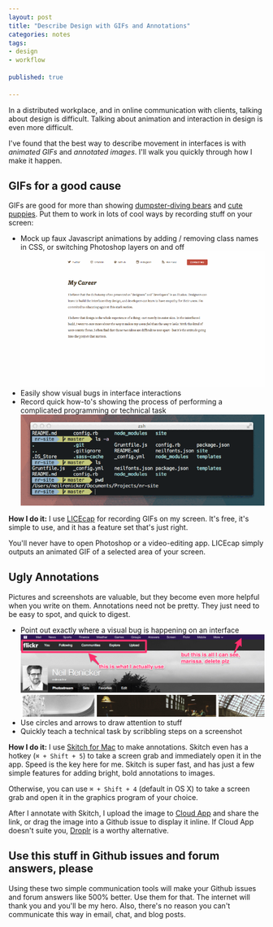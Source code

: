 ```yaml
---
layout: post
title: "Describe Design with GIFs and Annotations"
categories: notes
tags:
- design
- workflow

published: true

---
```


In a distributed workplace, and in online communication with clients, talking about design is difficult. Talking about animation and interaction in design is even more difficult. 

I've found that the best way to describe movement in interfaces is with *animated GIFs* and *annotated images*. I'll walk you quickly through how I make it happen.

## GIFs for a good cause

GIFs are good for more than showing [dumpster-diving bears](http://neilrenicker.com/img/posts/2013-10-23-bear-trash.gif) and [cute puppies](http://neilrenicker.com/img/posts/2013-10-23-cute-puppy.gif). Put them to work in lots of cool ways by recording stuff on your screen:

* Mock up faux Javascript animations by adding / removing class names in CSS, or switching Photoshop layers on and off
  ![Mock up Javascript interactions with GIFs](../img/posts/2013-10-23-animating-javascript-with-gifs.gif)
* Easily show visual bugs in interface interactions
* Record quick how-to's showing the process of performing a complicated programming or technical task
  ![Teach technical tasks with GIFs](../img/posts/2013-10-23-animating-tasks-with-gifs.gif)

**How I do it:** I use [LICEcap](http://www.cockos.com/licecap/) for recording GIFs on my screen. It's free, it's simple to use, and it has a feature set that's just right. 

You'll never have to open Photoshop or a video-editing app. LICEcap simply outputs an animated GIF of a selected area of your screen.

## Ugly Annotations

Pictures and screenshots are valuable, but they become even more helpful when you write on them. Annotations need not be pretty. They just need to be easy to spot, and quick to digest.

* Point out exactly where a visual bug is happening on an interface
  ![Describe bugs with annotated images](../img/posts/2013-10-23-annotating-bugs-with-skitch.jpg)
* Use circles and arrows to draw attention to stuff
* Quickly teach a technical task by scribbling steps on a screenshot

**How I do it:** I use [Skitch for Mac](http://evernote.com/skitch/) to make annotations. Skitch even has a hotkey (`⌘ + Shift + 5`) to take a screen grab and immediately open it in the app. Speed is the key here for me. Skitch is super fast, and has just a few simple features for adding bright, bold annotations to images.

Otherwise, you can use `⌘ + Shift + 4` (default in OS X) to take a screen grab and open it in the graphics program of your choice.

After I annotate with Skitch, I upload the image to [Cloud App](http://getcloudapp.com/) and share the link, or drag the image into a Github issue to display it inline. If Cloud App doesn't suite you, [Droplr](https://droplr.com/hello) is a worthy alternative.

## Use this stuff in Github issues and forum answers, please

Using these two simple communication tools will make your Github issues and forum answers like 500% better. Use them for that. The internet will thank you and you'll be my hero. Also, there's no reason you can't communicate this way in email, chat, and blog posts.